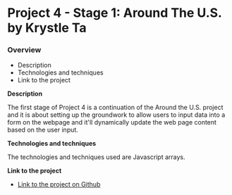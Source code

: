 # Project 4 - Stage 1: Around The U.S. by Krystle Ta

### Overview  

* Description 
* Technologies and techniques  
* Link to the project  
  
**Description**
  
The first stage of Project 4 is a continuation of the Around the U.S. project and it is about setting up the groundwork to allow users to input data into a form on the webpage and it'll dynamically update the web page content based on the user input. 

**Technologies and  techniques**  
  
The technologies and techniques used are Javascript arrays.
  
**Link to the project**  
  
* [Link to the project on Github](https://krystleta.github.io/se_project_aroundtheus/index.html)  

  
